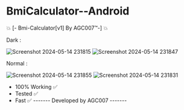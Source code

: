 # BmiCalculator--Android
💥 [- Bmi-Calculator[v1] By AGC007™-] 💥

Dark : 

![Screenshot 2024-05-14 231815](https://github.com/AGC007/BmiCalculator--Android/assets/75802202/cbadd6b5-98bf-40e4-92a9-bbe1050736e5) ![Screenshot 2024-05-14 231847](https://github.com/AGC007/BmiCalculator--Android/assets/75802202/f7e6a752-344a-4133-9ed8-bd279326c894)

Normal : 

![Screenshot 2024-05-14 231855](https://github.com/AGC007/BmiCalculator--Android/assets/75802202/cc8a52bb-02ff-4b7c-84ee-ed910fccab52) ![Screenshot 2024-05-14 231831](https://github.com/AGC007/BmiCalculator--Android/assets/75802202/b34f1b47-afb1-4bae-b5bf-0f2bc9c7aa25)

- 100% Working ✅
- Tested ✅
- Fast ✅
------- Developed by AGC007 -------
